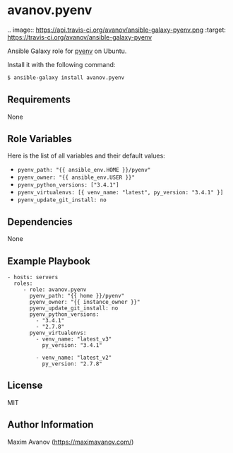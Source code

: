 avanov.pyenv
============

.. image:: https://api.travis-ci.org/avanov/ansible-galaxy-pyenv.png
        :target: https://travis-ci.org/avanov/ansible-galaxy-pyenv

Ansible Galaxy role for [pyenv](https://github.com/yyuu/pyenv) on Ubuntu.

Install it with the following command:

```bash
$ ansible-galaxy install avanov.pyenv
```

Requirements
------------

None

Role Variables
--------------

Here is the list of all variables and their default values:

* ``pyenv_path: "{{ ansible_env.HOME }}/pyenv"``
* ``pyenv_owner: "{{ ansible_env.USER }}"``
* ``pyenv_python_versions: ["3.4.1"]``
* ``pyenv_virtualenvs: [{ venv_name: "latest", py_version: "3.4.1" }]``
* ``pyenv_update_git_install: no``


Dependencies
------------

None

Example Playbook
-------------------------

    - hosts: servers
      roles:
         - role: avanov.pyenv
           pyenv_path: "{{ home }}/pyenv"
           pyenv_owner: "{{ instance_owner }}"
           pyenv_update_git_install: no
           pyenv_python_versions:
             - "3.4.1"
             - "2.7.8"
           pyenv_virtualenvs:
             - venv_name: "latest_v3"
               py_version: "3.4.1"
               
             - venv_name: "latest_v2"
               py_version: "2.7.8"

License
-------

MIT

Author Information
------------------

Maxim Avanov (https://maximavanov.com/)
